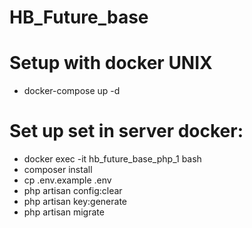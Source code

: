 # HB_Future_base
# Setup with docker UNIX

- docker-compose up -d


# Set up set in server docker:

- docker exec -it hb_future_base_php_1 bash
- composer install
- cp .env.example .env
- php artisan config:clear
- php artisan key:generate
- php artisan migrate
